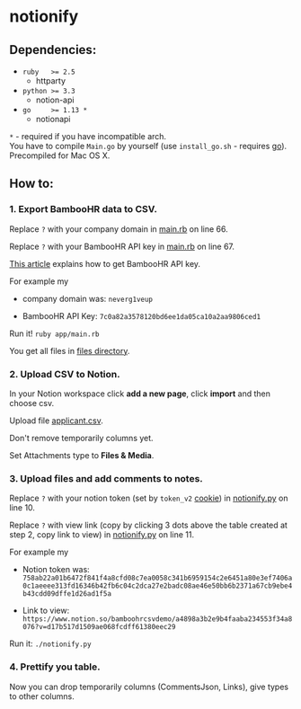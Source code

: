 # notionify

## Dependencies:
- `ruby   >= 2.5`
    + httparty
- `python >= 3.3`
    + notion-api
- `go     >= 1.13 *`
    + notionapi

`*` - required if you have incompatible arch.\
You have to compile `Main.go` by yourself (use `install_go.sh` -
requires [go](https://golang.org/dl/)).\
Precompiled for Mac OS X.

## How to:
### 1. Export BambooHR data to CSV.
Replace `?` with your company domain in [main.rb](app/main.rb) on line 66.

Replace `?` with your BambooHR API key in [main.rb](app/main.rb) on line 67.

[This article](https://help.quantumworkplace.com/creating-a-bamboohr-api-key-for-integration)
explains how to get BambooHR API key.

For example my

- company domain was:
`neverg1veup`

- BambooHR API Key:
`7c0a82a3578120bd6ee1da05ca10a2aa9806ced1`

Run it! `ruby app/main.rb`

You get all files in [files directory](files).

### 2. Upload CSV to Notion.
In your Notion workspace click __add a new page__, click __import__ and then choose csv.

Upload file [applicant.csv](files/Applicant.csv).

Don't remove temporarily columns yet.

Set Attachments type to **Files & Media**.

### 3. Upload files and add comments to notes.
Replace `?` with your notion token (set by `token_v2` [cookie](https://www.notion.so))
in [notionify.py](notionify.py) on line 10.

Replace `?` with view link (copy by clicking 3 dots above the table created at step 2, copy link to view)
in [notionify.py](notionify.py) on line 11.

For example my

- Notion token was:
`758ab22a01b6472f841f4a8cfd08c7ea0058c341b6959154c2e6451a80e3ef7406a0c1aeeee313fd16346b42fb6c04c2dca27e2badc08ae46e50bb6b2371a67cb9ebe4b43cdd09dffe1d26ad1f5a`

- Link to view:
`https://www.notion.so/bamboohrcsvdemo/a4898a3b2e9b4faaba234553f34a8076?v=d17b517d1509ae068fcdff61380eec29`

Run it: `./notionify.py`

### 4. Prettify you table.
Now you can drop temporarily columns (CommentsJson, Links), give types to other columns.
